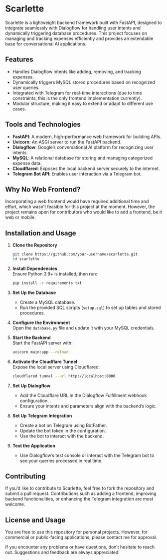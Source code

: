 # Scarlette  

Scarlette is a lightweight backend framework built with FastAPI, designed to integrate seamlessly with Dialogflow for handling user intents and dynamically triggering database procedures. This project focuses on managing and tracking expenses efficiently and provides an extendable base for conversational AI applications.  

## Features  
- Handles Dialogflow intents like adding, removing, and tracking expenses.  
- Dynamically triggers MySQL stored procedures based on recognized user queries.  
- Integrated with Telegram for real-time interactions (due to time constraints, this is the only frontend implementation currently).  
- Modular structure, making it easy to extend or adapt to different use cases.  

## Tools and Technologies  
- **FastAPI**: A modern, high-performance web framework for building APIs.  
- **Uvicorn**: An ASGI server to run the FastAPI backend.  
- **Dialogflow**: Google’s conversational AI platform for recognizing user intents.  
- **MySQL**: A relational database for storing and managing categorized expense data.  
- **Cloudflared**: Exposes the local backend server securely to the internet.  
- **Telegram Bot API**: Enables user interaction via a Telegram bot.  

## Why No Web Frontend?  
Incorporating a web frontend would have required additional time and effort, which wasn’t feasible for this project at the moment. However, the project remains open for contributors who would like to add a frontend, be it web or mobile.

## Installation and Usage  

1. **Clone the Repository**  
   ```bash  
   git clone https://github.com/your-username/scarlette.git  
   cd scarlette  
   ```  

2. **Install Dependencies**  
   Ensure Python 3.9+ is installed, then run:  
   ```bash  
   pip install -r requirements.txt  
   ```  

3. **Set Up the Database**  
   - Create a MySQL database.  
   - Run the provided SQL scripts (`setup.sql`) to set up tables and stored procedures.  

4. **Configure the Environment**  
   Open the `database.py` file and update it with your MySQL credentials.  

5. **Start the Backend**  
   Start the FastAPI server with:  
   ```bash  
   uvicorn main:app --reload  
   ```  

6. **Activate the Cloudflare Tunnel**  
   Expose the local server using Cloudflared:  
   ```bash  
   cloudflared tunnel --url http://localhost:8000  
   ```  

7. **Set Up Dialogflow**  
   - Add the Cloudflare URL in the Dialogflow Fulfillment webhook configuration.  
   - Ensure your intents and parameters align with the backend’s logic.  

8. **Set Up Telegram Integration**  
   - Create a bot on Telegram using BotFather.  
   - Update the bot token in the configuration.  
   - Use the bot to interact with the backend.  

9. **Test the Application**  
   - Use Dialogflow’s test console or interact with the Telegram bot to see your queries processed in real time.  

## Contributing  
If you’d like to contribute to Scarlette, feel free to fork the repository and submit a pull request. Contributions such as adding a frontend, improving backend functionalities, or enhancing the Telegram integration are most welcome.  

## License and Usage  
You are free to use this repository for personal projects. However, for commercial or public-facing applications, please contact me for approval.  

If you encounter any problems or have questions, don’t hesitate to reach out. Suggestions and feedback are always appreciated!  

